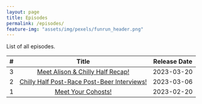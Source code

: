 ```yaml
---
layout: page
title: Episodes
permalink: /episodes/
feature-img: "assets/img/pexels/funrun_header.png"
---
```


List of all episodes.

|   #   |                                                 Title                                                 | Release Date |
| :---: | :---------------------------------------------------------------------------------------------------: | :----------: |
|   3   |      [Meet Alison & Chilly Half Recap!](https://runforthefunofit.com/2023/03/20/Episode-3.html)       |  2023-03-20  |
|   2   | [Chilly Half Post-Race Post-Beer Interviews!](https://runforthefunofit.com/2023/03/06/Episode-2.html) |  2023-03-06  |
|   1   |             [Meet Your Cohosts!](https://runforthefunofit.com/2023/02/20/Episode-1.html)              |  2023-02-20  |
